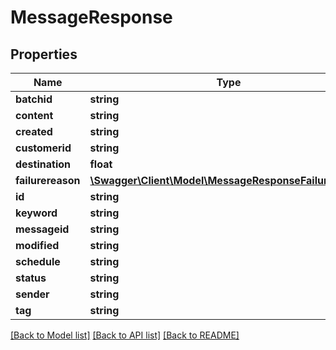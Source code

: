 # MessageResponse

## Properties
Name | Type | Description | Notes
------------ | ------------- | ------------- | -------------
**batchid** | **string** |  | 
**content** | **string** |  | 
**created** | **string** |  | 
**customerid** | **string** |  | 
**destination** | **float** |  | 
**failurereason** | [**\Swagger\Client\Model\MessageResponseFailurereason**](MessageResponseFailurereason.md) |  | [optional] 
**id** | **string** |  | [optional] 
**keyword** | **string** |  | 
**messageid** | **string** |  | 
**modified** | **string** |  | 
**schedule** | **string** |  | 
**status** | **string** |  | 
**sender** | **string** |  | 
**tag** | **string** |  | 

[[Back to Model list]](../README.md#documentation-for-models) [[Back to API list]](../README.md#documentation-for-api-endpoints) [[Back to README]](../README.md)


